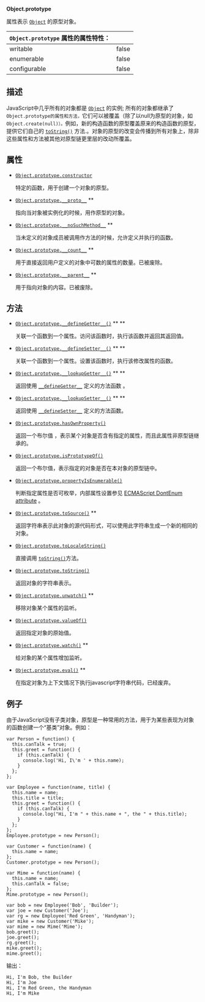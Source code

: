 **Object.prototype**

属性表示 [`Object`](https://developer.mozilla.org/zh-CN/docs/Web/JavaScript/Reference/Global_Objects/Object) 的原型对象。

| `Object.prototype` 属性的属性特性： |       |
| --------------------------- | ----- |
| writable                    | false |
| enumerable                  | false |
| configurable                | false |

## 描述

JavaScript中几乎所有的对象都是 [`Object`](https://developer.mozilla.org/zh-CN/docs/Web/JavaScript/Reference/Global_Objects/Object) 的实例; 所有的对象都继承了`Object.prototype的属性和方法，`它们可以被覆盖（除了以null为原型的对象，如 `Object.create(null)）。`例如，新的构造函数的原型覆盖原来的构造函数的原型，提供它们自己的 [`toString()`](https://developer.mozilla.org/zh-CN/docs/Web/JavaScript/Reference/Global_Objects/Object/toString) 方法.。对象的原型的改变会传播到所有对象上，除非这些属性和方法被其他对原型链更里层的改动所覆盖。

## 属性

- [`Object.prototype.constructor`](https://developer.mozilla.org/zh-CN/docs/Web/JavaScript/Reference/Global_Objects/Object/constructor)

  特定的函数，用于创建一个对象的原型。

- [`Object.prototype.__proto__`](https://developer.mozilla.org/zh-CN/docs/Web/JavaScript/Reference/Global_Objects/Object/__proto__) **

  指向当对象被实例化的时候，用作原型的对象。

- [`Object.prototype.__noSuchMethod__`](https://developer.mozilla.org/zh-CN/docs/Web/JavaScript/Reference/Global_Objects/Object/__noSuchMethod__) **

  当未定义的对象成员被调用作方法的时候，允许定义并执行的函数。

- [`Object.prototype.__count__`](https://developer.mozilla.org/zh-CN/docs/Web/JavaScript/Reference/Global_Objects/Object/__count__) **

  用于直接返回用户定义的对象中可数的属性的数量。已被废除。

- [`Object.prototype.__parent__`](https://developer.mozilla.org/zh-CN/docs/Web/JavaScript/Reference/Global_Objects/Object/__parent__) **

  用于指向对象的内容。已被废除。

## 方法

- [`Object.prototype.__defineGetter__()`](https://developer.mozilla.org/zh-CN/docs/Web/JavaScript/Reference/Global_Objects/Object/__defineGetter__) ** **

  关联一个函数到一个属性。访问该函数时，执行该函数并返回其返回值。

- [`Object.prototype.__defineSetter__()`](https://developer.mozilla.org/zh-CN/docs/Web/JavaScript/Reference/Global_Objects/Object/__defineSetter__) ** **

  关联一个函数到一个属性。设置该函数时，执行该修改属性的函数。

- [`Object.prototype.__lookupGetter__()`](https://developer.mozilla.org/zh-CN/docs/Web/JavaScript/Reference/Global_Objects/Object/__lookupGetter__) ** **

  返回使用 [`__defineGetter__`](https://developer.mozilla.org/zh-CN/docs/Web/JavaScript/Reference/Global_Objects/Object/defineGetter) 定义的方法函数 。

- [`Object.prototype.__lookupSetter__()`](https://developer.mozilla.org/zh-CN/docs/Web/JavaScript/Reference/Global_Objects/Object/__lookupSetter__) ** **

  返回使用 [`__defineSetter__`](https://developer.mozilla.org/zh-CN/docs/Web/JavaScript/Reference/Global_Objects/Object/defineSetter) 定义的方法函数。

- [`Object.prototype.hasOwnProperty()`](https://developer.mozilla.org/zh-CN/docs/Web/JavaScript/Reference/Global_Objects/Object/hasOwnProperty)

  返回一个布尔值 ，表示某个对象是否含有指定的属性，而且此属性非原型链继承的。

- [`Object.prototype.isPrototypeOf()`](https://developer.mozilla.org/zh-CN/docs/Web/JavaScript/Reference/Global_Objects/Object/isPrototypeOf)

  返回一个布尔值，表示指定的对象是否在本对象的原型链中。

- [`Object.prototype.propertyIsEnumerable()`](https://developer.mozilla.org/zh-CN/docs/Web/JavaScript/Reference/Global_Objects/Object/propertyIsEnumerable)

  判断指定属性是否可枚举，内部属性设置参见 [ECMAScript DontEnum attribute](https://developer.mozilla.org/zh-CN/docs/ECMAScript_DontEnum_attribute) 。

- [`Object.prototype.toSource()`](https://developer.mozilla.org/zh-CN/docs/Web/JavaScript/Reference/Global_Objects/Object/toSource) **

  返回字符串表示此对象的源代码形式，可以使用此字符串生成一个新的相同的对象。

- [`Object.prototype.toLocaleString()`](https://developer.mozilla.org/zh-CN/docs/Web/JavaScript/Reference/Global_Objects/Object/toLocaleString)

  直接调用 [`toString()`](https://developer.mozilla.org/zh-CN/docs/Web/JavaScript/Reference/Global_Objects/Object/toString)方法。

- [`Object.prototype.toString()`](https://developer.mozilla.org/zh-CN/docs/Web/JavaScript/Reference/Global_Objects/Object/toString)

  返回对象的字符串表示。

- [`Object.prototype.unwatch()`](https://developer.mozilla.org/zh-CN/docs/Web/JavaScript/Reference/Global_Objects/Object/unwatch) **

  移除对象某个属性的监听。

- [`Object.prototype.valueOf()`](https://developer.mozilla.org/zh-CN/docs/Web/JavaScript/Reference/Global_Objects/Object/valueOf)

  返回指定对象的原始值。

- [`Object.prototype.watch()`](https://developer.mozilla.org/zh-CN/docs/Web/JavaScript/Reference/Global_Objects/Object/watch) **

  给对象的某个属性增加监听。

- [`Object.prototype.eval()`](https://developer.mozilla.org/zh-CN/docs/Web/JavaScript/Reference/Global_Objects/Object/eval) **

  在指定对象为上下文情况下执行javascript字符串代码，已经废弃。

## 例子

由于JavaScript没有子类对象，原型是一种常用的方法，用于为某些表现为对象的函数创建一个“基类”对象。例如：

```
var Person = function() {
  this.canTalk = true;
  this.greet = function() {
    if (this.canTalk) {
      console.log('Hi, I\'m ' + this.name);
    }
  };
};

var Employee = function(name, title) {
  this.name = name;
  this.title = title;
  this.greet = function() {
    if (this.canTalk) {
      console.log("Hi, I'm " + this.name + ", the " + this.title);
    }
  };
};
Employee.prototype = new Person();

var Customer = function(name) {
  this.name = name;
};
Customer.prototype = new Person();

var Mime = function(name) {
  this.name = name;
  this.canTalk = false;
};
Mime.prototype = new Person();

var bob = new Employee('Bob', 'Builder');
var joe = new Customer('Joe');
var rg = new Employee('Red Green', 'Handyman');
var mike = new Customer('Mike');
var mime = new Mime('Mime');
bob.greet();
joe.greet();
rg.greet();
mike.greet();
mime.greet();
```

输出：

```
Hi, I'm Bob, the Builder
Hi, I'm Joe
Hi, I'm Red Green, the Handyman
Hi, I'm Mike
```